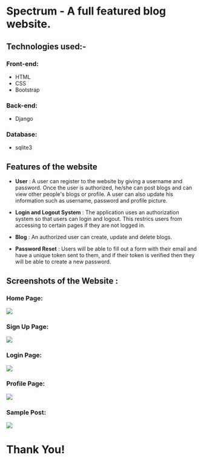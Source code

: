 # Spectrum - A full featured blog website.

## Technologies used:-

### Front-end:
- HTML
- CSS
- Bootstrap

### Back-end:
- Django

### Database:
- sqlite3

## Features of the website

- **User** :  A user can register to the website by giving a username and password. Once the user is authorized, he/she can post blogs and can view other people's blogs or profile. A user can also update his information such as username, password and profile picture.

- **Login and Logout System** :  The application uses an authorization system so that users can login and logout. This restrics users from accessing to certain pages if they are not logged in.

- **Blog** : An authorized user can create, update and delete blogs.

- **Password Reset** : Users will be able to fill out a form with their email and have a unique token sent to them, and if their token is verified then they will be able to create a new password.

## Screenshots of the Website : 

### Home Page:

![](/media/readme_images/home.JPG)


### Sign Up Page:

![](/media/readme_images/signup.JPG)


### Login Page:

![](/media/readme_images/login.JPG)


### Profile Page:

![](/media/readme_images/profile.JPG)


### Sample Post:

![](/media/readme_images/samplepost.JPG)




# Thank You!
